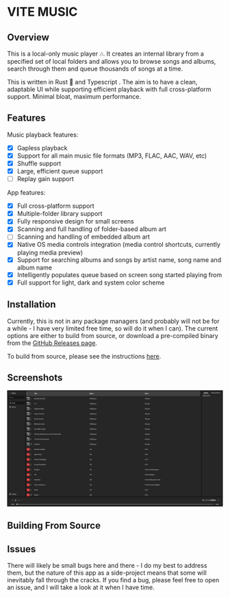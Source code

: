 # VITE MUSIC


## Overview

This is a local-only music player 🎶. It creates an internal library from a specified
set of local folders and allows you to browse songs and albums, search through them and
queue thousands of songs at a time.

This is written in Rust 🦀 and Typescript . The aim is to have a clean, adaptable UI
while supporting efficient playback with full cross-platform support. Minimal bloat,
maximum performance.

## Features

Music playback features:

- [X] Gapless playback
- [X] Support for all main music file formats (MP3, FLAC, AAC, WAV, etc)
- [X] Shuffle support
- [X] Large, efficient queue support
- [ ] Replay gain support

App features:

- [X] Full cross-platform support
- [X] Multiple-folder library support
- [X] Fully responsive design for small screens
- [X] Scanning and full handling of folder-based album art
- [ ] Scanning and handling of embedded album art
- [X] Native OS media controls integration (media control shortcuts, currently playing media preview)
- [X] Support for searching albums and songs by artist name, song name and album name
- [X] Intelligently populates queue based on screen song started playing from
- [X] Full support for light, dark and system color scheme

## Installation

Currently, this is not in any package managers (and probably will not be for a while - I
have very limited free time, so will do it when I can). The current options are either to
build from source, or download a pre-compiled binary from the [GitHub Releases page]().

To build from source, please see the instructions [here](#building-from-source).

## Screenshots

![prev1](assets/songs_page_overview.png)

## Building From Source



## Issues

There will likely be small bugs here and there - I do my best to address them, but
the nature of this app as a side-project means that some will inevitably fall through the
cracks. If you find a bug, please feel free to open an issue, and I will take a look at it
when I have time.

